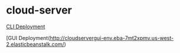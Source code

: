 # cloud-server

[CLI Deployment](http://cloud-server-dev2.us-west-2.elasticbeanstalk.com/)

[GUI Deployment(http://cloudservergui-env.eba-7mt2xpmv.us-west-2.elasticbeanstalk.com/)
